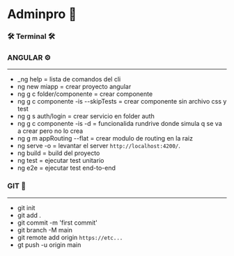 # Adminpro 🚀

### 🛠️ Terminal 🛠️

### ANGULAR ⚙️
***
* _ng help = lista de comandos del cli
* ng new miapp = crear proyecto angular
* ng g c folder/componente = crear componente
* ng g c componente -is --skipTests = crear componente sin archivo css y test
* ng g s auth/login = crear servicio en folder auth
* ng g c componente -is -d = funcionalida rundrive donde simula q se va a crear pero no lo crea
* ng g m appRouting --flat = crear modulo de routing en la raiz
* ng serve -o = levantar el server `http://localhost:4200/`.
* ng build = build del proyecto
* ng test = ejecutar test unitario
* ng e2e = ejecutar test end-to-end


### GIT 📌
***
* git init
* git add .
* git commit -m 'first commit'
* git branch -M main
* git remote add origin `https://etc...`
* gt push -u origin main

